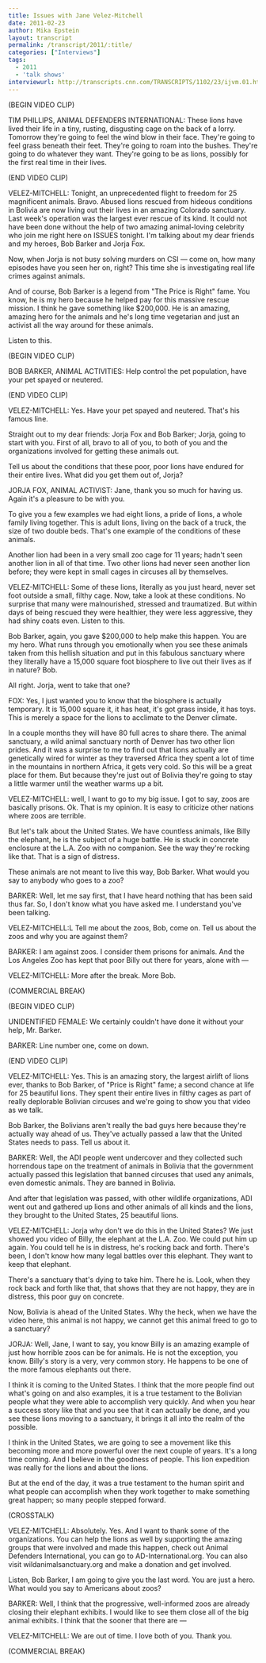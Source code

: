 ```yaml
---
title: Issues with Jane Velez-Mitchell
date: 2011-02-23
author: Mika Epstein
layout: transcript
permalink: /transcript/2011/:title/
categories: ["Interviews"]
tags:
  - 2011
  - 'talk shows'
interviewurl: http://transcripts.cnn.com/TRANSCRIPTS/1102/23/ijvm.01.html
---
```


(BEGIN VIDEO CLIP)

TIM PHILLIPS, ANIMAL DEFENDERS INTERNATIONAL: These lions have lived their life in a tiny, rusting, disgusting cage on the back of a lorry. Tomorrow they're going to feel the wind blow in their face. They're going to feel grass beneath their feet. They're going to roam into the bushes. They're going to do whatever they want. They're going to be as lions, possibly for the first real time in their lives.

(END VIDEO CLIP)

VELEZ-MITCHELL: Tonight, an unprecedented flight to freedom for 25 magnificent animals. Bravo. Abused lions rescued from hideous conditions in Bolivia are now living out their lives in an amazing Colorado sanctuary. Last week's operation was the largest ever rescue of its kind. It could not have been done without the help of two amazing animal-loving celebrity who join me right here on ISSUES tonight. I'm talking about my dear friends and my heroes, Bob Barker and Jorja Fox.

Now, when Jorja is not busy solving murders on CSI &#8212; come on, how many episodes have you seen her on, right? This time she is investigating real life crimes against animals.

And of course, Bob Barker is a legend from "The Price is Right" fame. You know, he is my hero because he helped pay for this massive rescue mission. I think he gave something like $200,000. He is an amazing, amazing hero for the animals and he's long time vegetarian and just an activist all the way around for these animals.

Listen to this.

(BEGIN VIDEO CLIP)

BOB BARKER, ANIMAL ACTIVITIES: Help control the pet population, have your pet spayed or neutered.

(END VIDEO CLIP)

VELEZ-MITCHELL: Yes. Have your pet spayed and neutered. That's his famous line.

Straight out to my dear friends: Jorja Fox and Bob Barker; Jorja, going to start with you. First of all, bravo to all of you, to both of you and the organizations involved for getting these animals out.

Tell us about the conditions that these poor, poor lions have endured for their entire lives. What did you get them out of, Jorja? 

JORJA FOX, ANIMAL ACTIVIST: Jane, thank you so much for having us. Again it's a pleasure to be with you.

To give you a few examples we had eight lions, a pride of lions, a whole family living together. This is adult lions, living on the back of a truck, the size of two double beds. That's one example of the conditions of these animals.

Another lion had been in a very small zoo cage for 11 years; hadn't seen another lion in all of that time. Two other lions had never seen another lion before; they were kept in small cages in circuses all by themselves. 

VELEZ-MITCHELL: Some of these lions, literally as you just heard, never set foot outside a small, filthy cage. Now, take a look at these conditions. No surprise that many were malnourished, stressed and traumatized. But within days of being rescued they were healthier, they were less aggressive, they had shiny coats even. Listen to this. 

Bob Barker, again, you gave $200,000 to help make this happen. You are my hero. What runs through you emotionally when you see these animals taken from this hellish situation and put in this fabulous sanctuary where they literally have a 15,000 square foot biosphere to live out their lives as if in nature? Bob. 

All right. Jorja, went to take that one? 

FOX: Yes, I just wanted you to know that the biosphere is actually temporary. It is 15,000 square it, it has heat, it's got grass inside, it has toys. This is merely a space for the lions to acclimate to the Denver climate.

In a couple months they will have 80 full acres to share there. The animal sanctuary, a wild animal sanctuary north of Denver has two other lion prides. And it was a surprise to me to find out that lions actually are genetically wired for winter as they traversed Africa they spent a lot of time in the mountains in northern Africa, it gets very cold. So this will be a great place for them. But because they're just out of Bolivia they're going to stay a little warmer until the weather warms up a bit. 

VELEZ-MITCHELL: well, I want to go to my big issue. I got to say, zoos are basically prisons. Ok. That is my opinion. It is easy to criticize other nations where zoos are terrible.

But let's talk about the United States. We have countless animals, like Billy the elephant, he is the subject of a huge battle. He is stuck in concrete enclosure at the L.A. Zoo with no companion. See the way they're rocking like that. That is a sign of distress.

These animals are not meant to live this way, Bob Barker. What would you say to anybody who goes to a zoo? 

BARKER: Well, let me say first, that I have heard nothing that has been said thus far. So, I don't know what you have asked me. I understand you've been talking.

VELEZ-MITCHELL:L Tell me about the zoos, Bob, come on. Tell us about the zoos and why you are against them? 

BARKER: I am against zoos. I consider them prisons for animals. And the Los Angeles Zoo has kept that poor Billy out there for years, alone with &#8212; 

VELEZ-MITCHELL: More after the break. More Bob.

(COMMERCIAL BREAK)

(BEGIN VIDEO CLIP)

UNIDENTIFIED FEMALE: We certainly couldn't have done it without your help, Mr. Barker. 

BARKER: Line number one, come on down. 

(END VIDEO CLIP)

VELEZ-MITCHELL: Yes. This is an amazing story, the largest airlift of lions ever, thanks to Bob Barker, of "Price is Right" fame; a second chance at life for 25 beautiful lions. They spent their entire lives in filthy cages as part of really deplorable Bolivian circuses and we're going to show you that video as we talk.

Bob Barker, the Bolivians aren't really the bad guys here because they're actually way ahead of us. They've actually passed a law that the United States needs to pass. Tell us about it. 

BARKER: Well, the ADI people went undercover and they collected such horrendous tape on the treatment of animals in Bolivia that the government actually passed this legislation that banned circuses that used any animals, even domestic animals. They are banned in Bolivia.

And after that legislation was passed, with other wildlife organizations, ADI went out and gathered up lions and other animals of all kinds and the lions, they brought to the United States, 25 beautiful lions. 

VELEZ-MITCHELL: Jorja why don't we do this in the United States? We just showed you video of Billy, the elephant at the L.A. Zoo. We could put him up again. You could tell he is in distress, he's rocking back and forth. There's been, I don't know how many legal battles over this elephant. They want to keep that elephant.

There's a sanctuary that's dying to take him. There he is. Look, when they rock back and forth like that, that shows that they are not happy, they are in distress, this poor guy on concrete.

Now, Bolivia is ahead of the United States. Why the heck, when we have the video here, this animal is not happy, we cannot get this animal freed to go to a sanctuary? 

JORJA: Well, Jane, I want to say, you know Billy is an amazing example of just how horrible zoos can be for animals. He is not the exception, you know. Billy's story is a very, very common story. He happens to be one of the more famous elephants out there.

I think it is coming to the United States. I think that the more people find out what's going on and also examples, it is a true testament to the Bolivian people what they were able to accomplish very quickly. And when you hear a success story like that and you see that it can actually be done, and you see these lions moving to a sanctuary, it brings it all into the realm of the possible.

I think in the United States, we are going to see a movement like this becoming more and more powerful over the next couple of years. It's a long time coming. And I believe in the goodness of people. This lion expedition was really for the lions and about the lions.

But at the end of the day, it was a true testament to the human spirit and what people can accomplish when they work together to make something great happen; so many people stepped forward.

(CROSSTALK)

VELEZ-MITCHELL: Absolutely. Yes. And I want to thank some of the organizations. You can help the lions as well by supporting the amazing groups that were involved and made this happen, check out Animal Defenders International, you can go to AD-International.org. You can also visit wildanimalsanctuary.org and make a donation and get involved.

Listen, Bob Barker, I am going to give you the last word. You are just a hero. What would you say to Americans about zoos? 

BARKER: Well, I think that the progressive, well-informed zoos are already closing their elephant exhibits. I would like to see them close all of the big animal exhibits. I think that the sooner that there are &#8212; 

VELEZ-MITCHELL: We are out of time. I love both of you. Thank you. 

(COMMERCIAL BREAK)  
